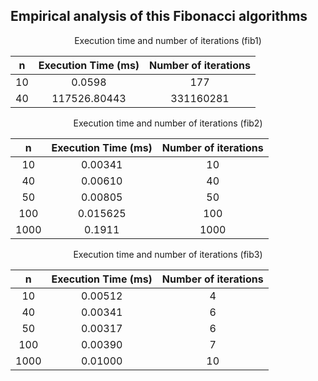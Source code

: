 ## Empirical analysis of this Fibonacci algorithms

<p align="center">Execution time and number of iterations (fib1)<p/>

|  n | Execution Time (ms) | Number of iterations  |
|:--:|:-------------------:|:---------------------:|
| 10 |        0.0598       |          177          |
| 40 |     117526.80443    |       331160281       |

</div>

<p align="center">Execution time and number of iterations (fib2)<p/>
<div align="center">

|      n      | Execution Time (ms) | Number of iterations  |
|:-----------:|:-------------------:|:---------------------:|
|      10     |        0.00341      |           10          |
|      40     |        0.00610      |           40          |
|      50     |        0.00805      |           50          |
|      100    |       0.015625      |           100         |
|     1000    |        0.1911       |          1000         |
     
</div>

<p align="center">Execution time and number of iterations (fib3)<p/>
<div align="center">

|      n      | Execution Time (ms) | Number of iterations  |
|:-----------:|:-------------------:|:---------------------:|
|      10     |        0.00512      |            4          |
|      40     |        0.00341      |            6          |
|      50     |        0.00317      |            6          |
|      100    |        0.00390      |            7          |
|     1000    |        0.01000      |           10          |
     
</div>
